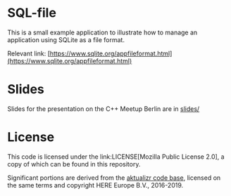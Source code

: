 # SQL-file

This is a small example application to illustrate how to manage an application using SQLite as a file format.

Relevant link: [https://www.sqlite.org/appfileformat.html](https://www.sqlite.org/appfileformat.html)

# Slides

Slides for the presentation on the C++ Meetup Berlin are in [slides/](./slides/)

# License

This code is licensed under the link:LICENSE[Mozilla Public License 2.0], a copy of which can be found in this repository.

Significant portions are derived from the [aktualizr code base](https://github.com/advancedtelematic/aktualizr), licensed on the same terms and copyright HERE Europe B.V., 2016-2019.
